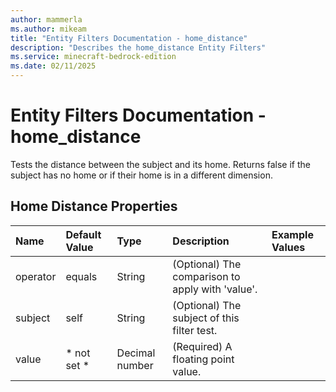 ```yaml
---
author: mammerla
ms.author: mikeam
title: "Entity Filters Documentation - home_distance"
description: "Describes the home_distance Entity Filters"
ms.service: minecraft-bedrock-edition
ms.date: 02/11/2025 
---
```


# Entity Filters Documentation - home_distance

Tests the distance between the subject and its home. Returns false if the subject has no home or if their home is in a different dimension.


## Home Distance Properties

|Name       |Default Value |Type |Description |Example Values |
|:----------|:-------------|:----|:-----------|:------------- |
| operator | equals | String | (Optional) The comparison to apply with 'value'. |  | 
| subject | self | String | (Optional) The subject of this filter test. |  | 
| value | * not set * | Decimal number | (Required) A floating point value. |  | 